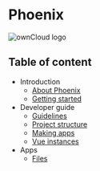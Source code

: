 # Phoenix

![ownCloud logo](https://upload.wikimedia.org/wikipedia/commons/4/48/Owncloud-logo.png)

## Table of content

* Introduction
    * [About Phoenix](/introduction/about-phoenix.md)
    * [Getting started](/introduction/getting-started.md)
* Developer guide
    * [Guidelines](/developer_guide/guidelines.md)
    * [Project structure](/developer_guide/project-structure.md)
    * [Making apps](/developer_guide/making-apps.md)
    * [Vue instances](/developer_guide/vue-instance.md)
* Apps
    * [Files](/apps/files-app.md)